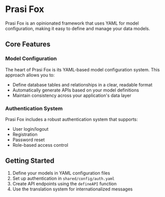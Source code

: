 # Prasi Fox

Prasi Fox is an opinionated framework that uses YAML for model configuration, making it easy to define and manage your data models.

## Core Features

### Model Configuration

The heart of Prasi Fox is its YAML-based model configuration system. This approach allows you to:

- Define database tables and relationships in a clear, readable format
- Automatically generate APIs based on your model definitions
- Maintain consistency across your application's data layer

### Authentication System

Prasi Fox includes a robust authentication system that supports:

- User login/logout
- Registration
- Password reset
- Role-based access control

## Getting Started

1. Define your models in YAML configuration files
2. Set up authentication in `shared/config/auth.yaml`
3. Create API endpoints using the `defineAPI` function
4. Use the translation system for internationalized messages

